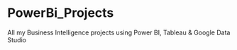 # PowerBi_Projects
All my Business Intelligence projects using Power BI, Tableau &amp; Google Data Studio
